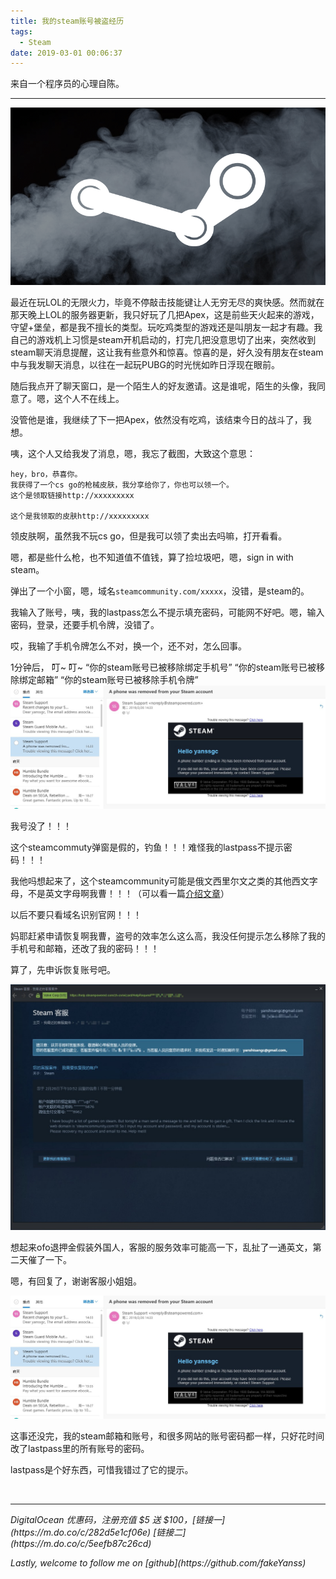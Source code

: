 ```yaml
---
title: 我的steam账号被盗经历
tags:
  - Steam
date: 2019-03-01 00:06:37
---
```

来自一个程序员的心理自陈。
<!--more-->

---

![](https://raw.githubusercontent.com/fakeYanss/imgplace/master/2019/20190429231202.png)

最近在玩LOL的无限火力，毕竟不停敲击技能键让人无穷无尽的爽快感。然而就在那天晚上LOL的服务器更新，我只好玩了几把Apex，这是前些天火起来的游戏，守望+堡垒，都是我不擅长的类型。玩吃鸡类型的游戏还是叫朋友一起才有趣。我自己的游戏机上习惯是steam开机启动的，打完几把没意思切了出来，突然收到steam聊天消息提醒，这让我有些意外和惊喜。惊喜的是，好久没有朋友在steam中与我发聊天消息，以往在一起玩PUBG的时光恍如昨日浮现在眼前。

随后我点开了聊天窗口，是一个陌生人的好友邀请。这是谁呢，陌生的头像，我同意了。嗯，这个人不在线上。

没管他是谁，我继续了下一把Apex，依然没有吃鸡，该结束今日的战斗了，我想。

咦，这个人又给我发了消息，嗯，我忘了截图，大致这个意思：
```
hey，bro，恭喜你。
我获得了一个cs go的枪械皮肤，我分享给你了，你也可以领一个。
这个是领取链接http://xxxxxxxxx

这个是我领取的皮肤http://xxxxxxxxx
```
领皮肤啊，虽然我不玩cs go，但是我可以领了卖出去吗嘛，打开看看。

嗯，都是些什么枪，也不知道值不值钱，算了捡垃圾吧，嗯，sign in with steam。

弹出了一个小窗，嗯，域名`steamcommunity.com/xxxxx`，没错，是steam的。

我输入了账号，咦，我的lastpass怎么不提示填充密码，可能网不好吧。嗯，输入密码，登录，还要手机令牌，没错了。

哎，我输了手机令牌怎么不对，换一个，还不对，怎么回事。

1分钟后，
叮~
叮~
“你的steam账号已被移除绑定手机号”
“你的steam账号已被移除绑定邮箱”
“你的steam账号已被移除手机令牌”
![](https://raw.githubusercontent.com/fakeYanss/imgplace/master/2019/20190429231247.png)

我号没了！！！

这个steamcommuty弹窗是假的，钓鱼！！！难怪我的lastpass不提示密码！！！

我他吗想起来了，这个steamcommunity可能是俄文西里尔文之类的其他西文字母，不是英文字母啊我曹！！！（可以看一篇[介绍文章](https://www.leiphone.com/news/201704/NyHGnviIh1lMKUCX.html)）

以后不要只看域名识别官网！！！

妈耶赶紧申请恢复啊我曹，盗号的效率怎么这么高，我没任何提示怎么移除了我的手机号和邮箱，还改了我的密码！！！

算了，先申诉恢复账号吧。

![](https://raw.githubusercontent.com/fakeYanss/imgplace/master/2019/20190429231327.png)

想起来ofo退押金假装外国人，客服的服务效率可能高一下，乱扯了一通英文，第二天催了一下。

嗯，有回复了，谢谢客服小姐姐。

![](https://raw.githubusercontent.com/fakeYanss/imgplace/master/2019/20190429231357.png)

这事还没完，我的steam邮箱和账号，和很多网站的账号密码都一样，只好花时间改了lastpass里的所有账号的密码。

lastpass是个好东西，可惜我错过了它的提示。



<br>

---
<p id="div-border-left-red"><i>DigitalOcean 优惠码，注册充值 $5 送 $100，[链接一](https://m.do.co/c/282d5e1cf06e) [链接二](https://m.do.co/c/5eefb87c26cd)</i></span>
<p id="div-border-left-red"><i>Lastly, welcome to follow me on [github](https://github.com/fakeYanss)</i></p>